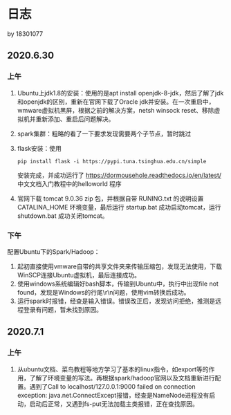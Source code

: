 # 日志

by 18301077

## 2020.6.30

### 上午

1. Ubuntu上jdk1.8的安装：使用的是apt install openjdk-8-jdk，然后了解了jdk和openjdk的区别，重新在官网下载了Oracle jdk并安装。在一次重启中，wmware虚拟机黑屏，根据之前的解决方案，netsh winsock reset、移除虚拟机并重新添加、重启后问题解决。
2. spark集群：粗略的看了一下要求发现需要两个子节点，暂时跳过
3. flask安装：使用
   
       pip install flask -i https://pypi.tuna.tsinghua.edu.cn/simple 
    
    安装完成，并成功运行了 https://dormousehole.readthedocs.io/en/latest/ 中文文档入门教程中的helloworld 程序
4. 官网下载 tomcat 9.0.36 zip 包，并根据自带 RUNING.txt 的说明设置 CATALINA_HOME 环境变量，最后运行 startup.bat 成功启动tomcat，运行 shutdown.bat 成功关闭tomcat。

### 下午

配置Ubuntu下的Spark/Hadoop：

1. 起初直接使用vmware自带的共享文件夹来传输压缩包，发现无法使用，下载WinSCP连接Ubuntu虚拟机，最后连接成功。
2. 使用windows系统编辑好bash脚本，传输到Ubuntu中，执行中出现file not found，发现是Windows的行尾\r\n问题，使用vim转换后成功。
3. 运行spark时报错，经查是输入错误。错误改正后，发现访问拒绝，推测是远程登录有问题，暂未找到原因。

## 2020.7.1

### 上午

1. 从ubuntu文档、菜鸟教程等地方学习了基本的linux指令，如export等的作用，了解了环境变量的写法。再根据spark/hadoop官网以及文档重新进行配置。遇到了Call to localhost/127.0.0.1:9000 failed on connection exception: java.net.ConnectExcept报错，经查是NameNode进程没有启动，启动后正常，又遇到fs-put无法加载主类报错，正在查找原因。